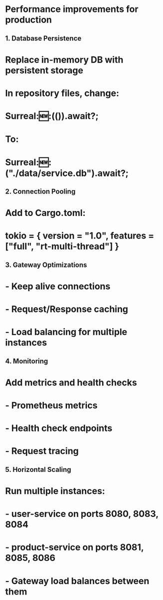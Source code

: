 # Performance improvements for production

## 1. Database Persistence

# Replace in-memory DB with persistent storage

# In repository files, change:

# Surreal::new::<Mem>(()).await?;

# To:

# Surreal::new::<File>("./data/service.db").await?;

## 2. Connection Pooling

# Add to Cargo.toml:

# tokio = { version = "1.0", features = ["full", "rt-multi-thread"] }

## 3. Gateway Optimizations

# - Keep alive connections

# - Request/Response caching

# - Load balancing for multiple instances

## 4. Monitoring

# Add metrics and health checks

# - Prometheus metrics

# - Health check endpoints

# - Request tracing

## 5. Horizontal Scaling

# Run multiple instances:

# - user-service on ports 8080, 8083, 8084

# - product-service on ports 8081, 8085, 8086

# - Gateway load balances between them

